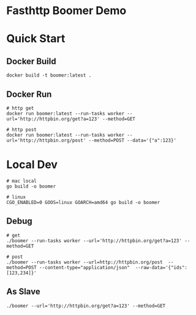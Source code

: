 # Fasthttp Boomer Demo

# Quick Start

## Docker Build
```shell
docker build -t boomer:latest .
```
## Docker Run
```shell
# http get
docker run boomer:latest --run-tasks worker --url='http://httpbin.org/get?a=123' --method=GET

# http post
docker run boomer:latest --run-tasks worker --url='http://httpbin.org/post' --method=POST --data='{"a":123}'
```


# Local Dev
```shell
# mac local
go build -o boomer

# linux
CGO_ENABLED=0 GOOS=linux GOARCH=amd64 go build -o boomer
```

## Debug
```shell
# get
./boomer --run-tasks worker --url='http://httpbin.org/get?a=123' --method=GET

# post
./boomer --run-tasks worker --url=http://httpbin.org/post  --method=POST --content-type="application/json"  --raw-data='{"ids": [123,234]}'
```


## As Slave
```shell
./boomer --url='http://httpbin.org/get?a=123' --method=GET
```